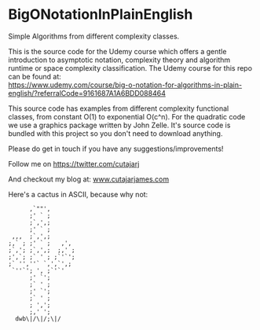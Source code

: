 # BigONotationInPlainEnglish
Simple Algorithms from different complexity classes.

This is the source code for the Udemy course which offers a gentle introduction to asymptotic notation, complexity theory and algorithm runtime or space complexity classification. 
The Udemy course for this repo can be found at:  
https://www.udemy.com/course/big-o-notation-for-algorithms-in-plain-english/?referralCode=9161687A1A6BDD088464  

This source code has examples from different complexity functional classes, from constant O(1) to exponential O(c^n).
For the quadratic code we use a graphics package written by John Zelle. It's source code is bundled with this project so you don't need to download anything.

Please do get in touch if you have any suggestions/improvements!

Follow me on https://twitter.com/cutajarj

And checkout my blog at: www.cutajarjames.com

Here's a cactus in ASCII, because why not:

```
      ,`""',
      ;' ` ;
      ;`,',;
      ;' ` ;
 ,,,  ;`,',;
;,` ; ;' ` ;   ,',
;`,'; ;`,',;  ;,' ;
;',`; ;` ' ; ;`'`';
;` '',''` `,',`',;
 `''`'; ', ;`'`'
      ;' `';
      ;` ' ;
      ;' `';
      ;` ' ;
      ; ',';
      ;,' ';
  dwb\|/\|/;\|/
```